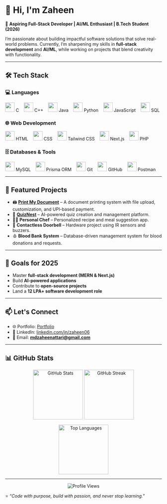 # 👋 Hi, I'm Zaheen  

🚀 **Aspiring Full-Stack Developer | AI/ML Enthusiast | B.Tech Student (2026)**  

I’m passionate about building impactful software solutions that solve real-world problems. Currently, I’m sharpening my skills in **full-stack development** and **AI/ML**, while working on projects that blend creativity with functionality.  

---

## 🛠️ Tech Stack  

### 💻 Languages  
<p>
  <img src="https://skillicons.dev/icons?i=c" width="30" /> C &nbsp;&nbsp;
  <img src="https://skillicons.dev/icons?i=cpp" width="30" /> C++ &nbsp;&nbsp;
  <img src="https://skillicons.dev/icons?i=java" width="30" /> Java &nbsp;&nbsp;
  <img src="https://skillicons.dev/icons?i=python" width="30" /> Python &nbsp;&nbsp;
  <img src="https://skillicons.dev/icons?i=javascript" width="30" /> JavaScript &nbsp;&nbsp;
  <img src="https://skillicons.dev/icons?i=postgres" width="30" /> SQL  
</p>

### 🌐 Web Development  
<p>
  <img src="https://skillicons.dev/icons?i=html" width="30" /> HTML &nbsp;&nbsp;
  <img src="https://skillicons.dev/icons?i=css" width="30" /> CSS &nbsp;&nbsp;
  <img src="https://skillicons.dev/icons?i=tailwind" width="30" /> Tailwind CSS &nbsp;&nbsp;
  <img src="https://skillicons.dev/icons?i=nextjs" width="30" /> Next.js &nbsp;&nbsp;
  <img src="https://skillicons.dev/icons?i=php" width="30" /> PHP  
</p>

### 🗄️ Databases & Tools  
<p>
  <img src="https://skillicons.dev/icons?i=mysql" width="30" /> MySQL &nbsp;&nbsp;
  <img src="https://skillicons.dev/icons?i=prisma" width="30" /> Prisma ORM &nbsp;&nbsp;
  <img src="https://skillicons.dev/icons?i=git" width="30" /> Git &nbsp;&nbsp;
  <img src="https://skillicons.dev/icons?i=github" width="30" /> GitHub &nbsp;&nbsp;
  <img src="https://skillicons.dev/icons?i=postman" width="30" /> Postman  
</p>

---

## 📌 Featured Projects  

- 🖨️ **[Print My Document](https://github.com/zaheen06/print-my-document)** – A document printing system with file upload, customization, and UPI-based payment.  
- 📝 **[QuizNest](https://github.com/zaheen06/quiznest)** – AI-powered quiz creation and management platform.  
- 🧑‍🍳 **Personal Chef** – Personalized recipe and meal suggestion app.  
- 🔔 **Contactless Doorbell** – Hardware project using IR sensors and buzzers.  
- 🩸 **Blood Bank System** – Database-driven management system for blood donations and requests.  

---

## 🎯 Goals for 2025  
- Master **full-stack development (MERN & Next.js)**  
- Build **AI-powered applications**  
- Contribute to **open-source projects**  
- Land a **12 LPA+ software development role**  

---

## 📫 Let's Connect  
- 🌐 Portfolio: [Portfolio]([http://registrationform.great-site.net](https://zaheen06.github.io/Portfolio/))  
- 💼 LinkedIn: [linkedin.com/in/zaheen06](https://linkedin.com/in/mohammad-zaheen/) 
- 📧 Email: **mdzaheenattari@gmail.com**  

---

## 📊 GitHub Stats  

<p align="center">
  <img src="https://github-readme-stats.vercel.app/api?username=zaheen06&show_icons=true&theme=tokyonight" alt="GitHub Stats" height="160" />
  <img src="https://github-readme-streak-stats.herokuapp.com/?user=zaheen06&theme=tokyonight" alt="GitHub Streak" height="160" />
</p>

<p align="center">
  <img src="https://github-readme-stats.vercel.app/api/top-langs/?username=zaheen06&layout=compact&theme=tokyonight" alt="Top Languages" height="160" />
</p>

---

<p align="center">
  <img src="https://komarev.com/ghpvc/?username=zaheen06&label=Profile%20Views&color=0e75b6&style=flat" alt="Profile Views" />
</p>

⭐️ _“Code with purpose, build with passion, and never stop learning.”_
